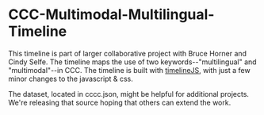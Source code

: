 CCC-Multimodal-Multilingual-Timeline
=====================================

This timeline is part of larger collaborative project with Bruce Horner and Cindy Selfe. The timeline maps the use of two keywords--"multilingual" and "multimodal"--in CCC. The timeline is built with [timelineJS](http://timeline.knightlab.com/), with just a few minor changes to the javascript & css.

The dataset, located in cccc.json, might be helpful for additional projects. We're releasing that source hoping that others can extend the work.
